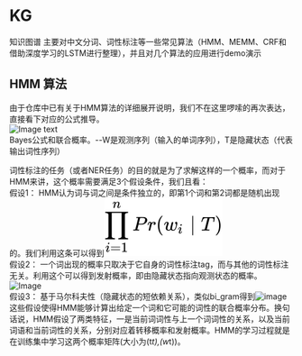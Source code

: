 # KG
知识图谱
主要对中文分词、词性标注等一些常见算法（HMM、MEMM、CRF和借助深度学习的LSTM进行整理），并且对几个算法的应用进行demo演示  

## HMM 算法
由于仓库中已有关于HMM算法的详细展开说明，我们不在这里啰嗦的再次表达，直接看下对应的公式推导。    
![Image text](https://www.zhihu.com/equation?tex=%5Cbegin%7Bequation%7D+%5Cbegin%7Bsplit%7D+Pr%28T%5Cmid+W%29+%26%3D+%5Cfrac%7BPr%28W%5Cmid+T%29%2APr%28T%29%7D%7BPr%28W%29%7D%5C%5C+Pr%28W%2CT%29+%26%3D++Pr%28W%5Cmid+T%29%2APr%28T%29%5C%5C+++%26%3D+%5Cprod_%7Bi%3D1%7D%5E%7Bn%7DPr%28w_i%5Cmid+T%29%2APr%28T%29%5C%5C+++%26%3D+%5Cprod_%7Bi%3D1%7D%5E%7Bn%7DPr%28w_i%5Cmid+t_i%29%2APr%28T%29%5C%5C+++%26%3D+%5Cprod_%7Bi%3D1%7D%5E%7Bn%7DPr%28w_i%5Cmid+t_i%29%2APr%28t_i%5Cmid+t_%7Bi-1%7D%29+%5Cend%7Bsplit%7D+%5Cend%7Bequation%7D)  
Bayes公式和联合概率。--W是观测序列（输入的单词序列），T是隐藏状态（代表输出词性序列）   

词性标注的任务（或者NER任务）的目的就是为了求解这样的一个概率，而对于HMM来讲，这个概率需要满足3个假设条件，我们且看：   
假设1： HMM认为词与词之间是条件独立的，即第1个词和第2词都是随机出现的。我们利用这条可以得到![Image text1](https://raw.githubusercontent.com/CuiShaohua/KG/master/images/equation1.svg)    
假设2： 一个词出现的概率只取决于它自身的词性标注tag，而与其他的词性标注无关。利用这个可以得到发射概率，即由隐藏状态指向观测状态的概率。![Image](https://www.zhihu.com/equation?tex=%5Cprod_%7Bi%3D1%7D%5E%7Bn%7DPr%28w_i%5Cmid+t_i%29)     
假设3： 基于马尔科夫性（隐藏状态的短依赖关系），类似bi_gram得到![image](https://www.zhihu.com/equation?tex=%5Cprod_%7Bi%3D1%7D%5E%7Bn%7DPr%28w_i%5Cmid+t_i%29)      
这些假设使得HMM能够计算出给定一个词和它可能的词性的联合概率分布。换句话说，HMM假设了两类特征，一是当前词词性与上一个词词性的关系，以及当前词语和当前词性的关系，分别对应着转移概率和发射概率。HMM的学习过程就是在训练集中学习这两个概率矩阵(大小为(t*t),(w*t))。  
